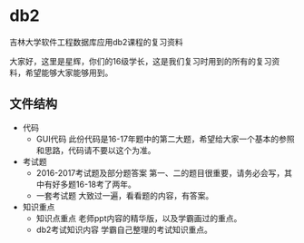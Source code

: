 # db2
吉林大学软件工程数据库应用db2课程的复习资料

大家好，这里是星辉，你们的16级学长，这是我们复习时用到的所有的复习资料，希望能够大家能够用到。
## 文件结构
- 代码
    - GUI代码
    此份代码是16-17年题中的第二大题，希望给大家一个基本的参照和思路，代码请不要以这个为准。
- 考试题
    - 2016-2017考试题及部分题答案
    第一、二的题目很重要，请务必会写，其中有好多题16-18考了两年。
    - 一套考试题
    大致过一遍，看看题的内容，有答案。
- 知识重点
    - 知识点重点
    老师ppt内容的精华版，以及学霸画过的重点。
    - db2考试知识内容
    学霸自己整理的考试知识重点。